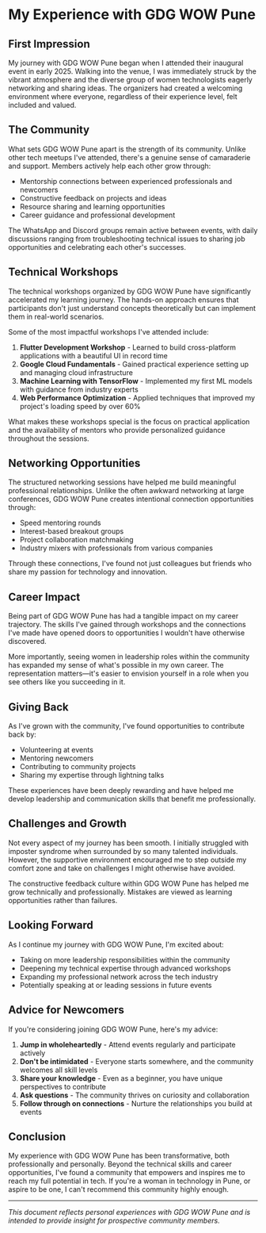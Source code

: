 # My Experience with GDG WOW Pune

## First Impression

My journey with GDG WOW Pune began when I attended their inaugural event in early 2025. Walking into the venue, I was immediately struck by the vibrant atmosphere and the diverse group of women technologists eagerly networking and sharing ideas. The organizers had created a welcoming environment where everyone, regardless of their experience level, felt included and valued.

## The Community

What sets GDG WOW Pune apart is the strength of its community. Unlike other tech meetups I've attended, there's a genuine sense of camaraderie and support. Members actively help each other grow through:

- Mentorship connections between experienced professionals and newcomers
- Constructive feedback on projects and ideas
- Resource sharing and learning opportunities
- Career guidance and professional development

The WhatsApp and Discord groups remain active between events, with daily discussions ranging from troubleshooting technical issues to sharing job opportunities and celebrating each other's successes.

## Technical Workshops

The technical workshops organized by GDG WOW Pune have significantly accelerated my learning journey. The hands-on approach ensures that participants don't just understand concepts theoretically but can implement them in real-world scenarios.

Some of the most impactful workshops I've attended include:

1. **Flutter Development Workshop** - Learned to build cross-platform applications with a beautiful UI in record time
2. **Google Cloud Fundamentals** - Gained practical experience setting up and managing cloud infrastructure
3. **Machine Learning with TensorFlow** - Implemented my first ML models with guidance from industry experts
4. **Web Performance Optimization** - Applied techniques that improved my project's loading speed by over 60%

What makes these workshops special is the focus on practical application and the availability of mentors who provide personalized guidance throughout the sessions.

## Networking Opportunities

The structured networking sessions have helped me build meaningful professional relationships. Unlike the often awkward networking at large conferences, GDG WOW Pune creates intentional connection opportunities through:

- Speed mentoring rounds
- Interest-based breakout groups
- Project collaboration matchmaking
- Industry mixers with professionals from various companies

Through these connections, I've found not just colleagues but friends who share my passion for technology and innovation.

## Career Impact

Being part of GDG WOW Pune has had a tangible impact on my career trajectory. The skills I've gained through workshops and the connections I've made have opened doors to opportunities I wouldn't have otherwise discovered.

More importantly, seeing women in leadership roles within the community has expanded my sense of what's possible in my own career. The representation matters—it's easier to envision yourself in a role when you see others like you succeeding in it.

## Giving Back

As I've grown with the community, I've found opportunities to contribute back by:

- Volunteering at events
- Mentoring newcomers
- Contributing to community projects
- Sharing my expertise through lightning talks

These experiences have been deeply rewarding and have helped me develop leadership and communication skills that benefit me professionally.

## Challenges and Growth

Not every aspect of my journey has been smooth. I initially struggled with imposter syndrome when surrounded by so many talented individuals. However, the supportive environment encouraged me to step outside my comfort zone and take on challenges I might otherwise have avoided.

The constructive feedback culture within GDG WOW Pune has helped me grow technically and professionally. Mistakes are viewed as learning opportunities rather than failures.

## Looking Forward

As I continue my journey with GDG WOW Pune, I'm excited about:

- Taking on more leadership responsibilities within the community
- Deepening my technical expertise through advanced workshops
- Expanding my professional network across the tech industry
- Potentially speaking at or leading sessions in future events

## Advice for Newcomers

If you're considering joining GDG WOW Pune, here's my advice:

1. **Jump in wholeheartedly** - Attend events regularly and participate actively
2. **Don't be intimidated** - Everyone starts somewhere, and the community welcomes all skill levels
3. **Share your knowledge** - Even as a beginner, you have unique perspectives to contribute
4. **Ask questions** - The community thrives on curiosity and collaboration
5. **Follow through on connections** - Nurture the relationships you build at events

## Conclusion

My experience with GDG WOW Pune has been transformative, both professionally and personally. Beyond the technical skills and career opportunities, I've found a community that empowers and inspires me to reach my full potential in tech. If you're a woman in technology in Pune, or aspire to be one, I can't recommend this community highly enough.

---

*This document reflects personal experiences with GDG WOW Pune and is intended to provide insight for prospective community members.*